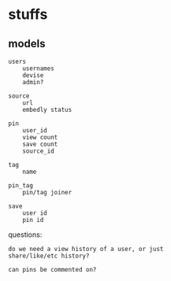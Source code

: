 # stuffs

## models
    users
        usernames
        devise
        admin?

    source
        url
        embedly status

    pin
        user_id
        view count
        save count
        source_id

    tag
        name

    pin_tag
        pin/tag joiner

    save
        user id
        pin id
        




questions:

    do we need a view history of a user, or just
    share/like/etc history?

    can pins be commented on?


